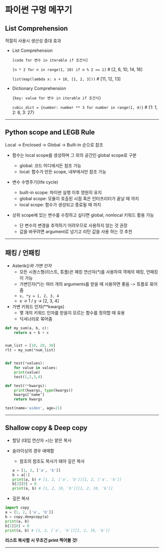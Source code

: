 
# 파이썬 구멍 메꾸기


## List Comprehension

적절히 사용시 생산성 증대 효과

- List Comprehension
    
    `[code for 변수 in iterable if 조건식]`
    
    `[n * 2 for n in range(1, 10) if n % 2 == 1]` # [2, 6, 10, 14, 18]
    
    `list(map(lambda x: x + 10, [1, 2, 3]))` # [11, 12, 13]
    
- Dictionary Comprehension
    
    `{key: value for 변수 in iterable if 조건식}`
    
    `cubic_dict = {number: number ** 3 for number in range(1, 4)}`  # {1: 1, 2: 8, 3: 27}
    

---

## Python scope and LEGB Rule

Local → Enclosed → Global → Built-in 순으로 참조


- 함수는 local scope를 생성하며 그 외의 공간인 global scope로 구분
    - global: 코드 어디에서든 참조 가능
    - local: 함수가 만든 scope, 내부에서만 참조 가능

- 변수 수명주기(life cycle)
    - built-in scope: 파이썬 실행 이후 영원히 유지
    - global scope: 모듈이 호출된 시점 혹은 인터프리터가 끝날 때 까지
    - local scope: 함수가 생성되고 종료될 때 까지

- 상위 scope에 있는 변수를 수정하고 싶다면 global, nonlocal 키워드 활용 가능
    - 단 변수의 변경을 추적하기 어려우므로 사용하지 않는 것 권장
    - 값을 바꾸려면 argument로 넘기고 리턴 값을 사용 하는 것 추천

---

## 패킹 / 언패킹

- Asterik(*)와 가변 인자*
    - 모든 시퀀스형(리스트, 튜플)은 패킹 연산자(*)를 사용하여 객체의 패킹, 언패킹이 가능
    - 가변인자(*)는 여러 개의 arguments를 받을 때 사용하면 좋음 -> 튜플로 묶어줌
    - `x, *y = 1, 2, 3, 4`
    - x → 1 / y → [2, 3, 4]
- 가변 키워드 인자(**kwargs)
    - 몇 개의 키워드 인자를 받을지 모르는 함수를 정의할 때 유용
    - 딕셔너리로 묶어줌

```python
def my_sum(a, b, c):
    return a + b + c


num_list = [10, 20, 30]
rlt = my_sum(*num_list)


def test(*values):
    for value in values:
    print(value)
    test(1,2,3,4)

def test(**kwargs):
    print(kwargs, type(kwargs))
    kwargs[’name’]
    return kwargs

test(name='aiden', age=21)
```


---

## Shallow copy & Deep copy

- 할당 (대입 연산자 =)는 얕은 복사
- 슬라이싱의 경우 애매함
    - 참조의 참조도 복사가 돼야 깊은 복사
    
    ```python
    a = [1, 2, ['a', 'b']]
    b = a[:]
    print(a, b) # [1, 2, ['a', 'b']][1, 2, ['a', 'b']]
    b[2][0] = 0
    print(a, b) # [1, 2, [0, 'b']][1, 2, [0, 'b']]
    ```
    
- 깊은 복사

```python
import copy
a = [1, 2, ['a', 'b']]
b = copy.deepcopy(a)
print(a, b)
b[2][0] = 0
print(a, b) # [1, 2, ['a', 'b']][1, 2, [0, 'b']]
```

**리스트 복사할 시 무조건 print 찍어볼 것!**

---